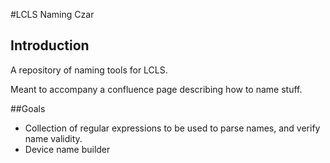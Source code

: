 #LCLS Naming Czar
## Introduction
A repository of naming tools for LCLS.

Meant to accompany a confluence page describing how to name stuff.

##Goals
- Collection of regular expressions to be used to parse names, and verify name validity.
- Device name builder